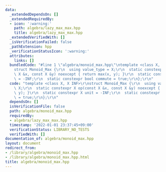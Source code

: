 ```yaml
---
data:
  _extendedDependsOn: []
  _extendedRequiredBy:
  - icon: ':warning:'
    path: algebra/lazy_max_max.hpp
    title: algebra/lazy_max_max.hpp
  _extendedVerifiedWith: []
  _isVerificationFailed: false
  _pathExtension: hpp
  _verificationStatusIcon: ':warning:'
  attributes:
    links: []
  bundledCode: "#line 1 \"algebra/monoid_max.hpp\"\ntemplate <class X, X INF>\r\n\
    struct Monoid_Max {\r\n  using value_type = X;\r\n  static constexpr X op(const\
    \ X &x, const X &y) noexcept { return max(x, y); }\r\n  static constexpr X unit\
    \ = -INF;\r\n  static constexpr bool commute = true;\r\n};\r\n"
  code: "template <class X, X INF>\r\nstruct Monoid_Max {\r\n  using value_type =\
    \ X;\r\n  static constexpr X op(const X &x, const X &y) noexcept { return max(x,\
    \ y); }\r\n  static constexpr X unit = -INF;\r\n  static constexpr bool commute\
    \ = true;\r\n};\r\n"
  dependsOn: []
  isVerificationFile: false
  path: algebra/monoid_max.hpp
  requiredBy:
  - algebra/lazy_max_max.hpp
  timestamp: '2022-01-01 23:37:45+09:00'
  verificationStatus: LIBRARY_NO_TESTS
  verifiedWith: []
documentation_of: algebra/monoid_max.hpp
layout: document
redirect_from:
- /library/algebra/monoid_max.hpp
- /library/algebra/monoid_max.hpp.html
title: algebra/monoid_max.hpp
---
```

